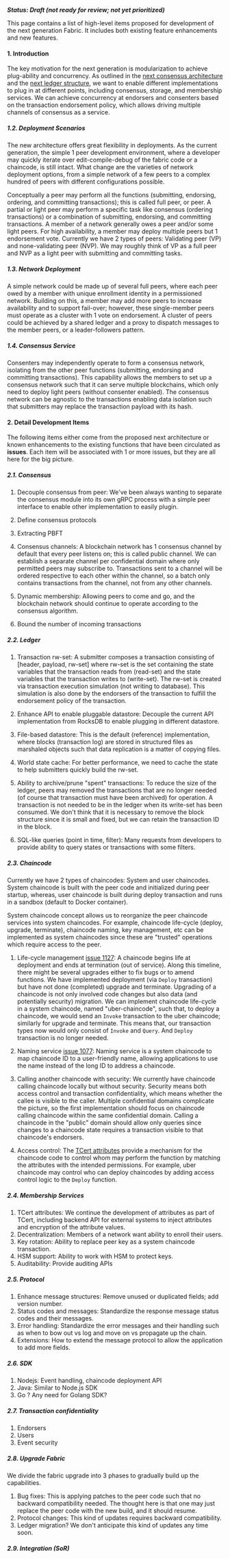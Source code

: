 ***Status: Draft (not ready for review; not yet prioritized)***

This page contains a list of high-level items proposed for development of the next generation Fabric. It includes both existing feature enhancements and new features.

#### 1. Introduction
The key motivation for the next generation is modularization to achieve plug-ability and concurrency. As outlined in the [next consensus architecture](Next-Consensus-Architecture-Proposal) and the [next ledger structure](Next-Ledger-Architecture-Proposal), we want to enable different implementations to plug in at different points, including consensus, storage, and membership services. We can achieve concurrency at endorsers and consenters based on the transaction endorsement policy, which allows driving multiple channels of consensus as a service.

##### 1.2. Deployment Scenarios
The new architecture offers great flexibility in deployments. As the current generation, the simple 1 peer development environment, where a developer may quickly iterate over edit-compile-debug of the fabric code or a chaincode, is still intact. What change are the varieties of network deployment options, from a simple network of a few peers to a complex hundred of peers with different configurations possible.

Conceptually a peer may perform all the functions (submitting, endorsing, ordering, and committing transactions); this is called full peer, or peer. A partial or light peer may perform a specific task like consensus (ordering transactions) or a combination of submitting, endorsing, and committing transactions. A member of a network generally owes a peer and/or some light peers. For high availability, a member may deploy multiple peers but 1 endorsement vote. Currently we have 2 types of peers: Validating peer (VP) and none-validating peer (NVP). We may roughly think of VP as a full peer and NVP as a light peer with submitting and committing tasks.

##### 1.3. Network Deployment
A simple network could be made up of several full peers, where each peer owed by a member with unique enrollment identity in a permissioned network. Building on this, a member may add more peers to increase availability and to support fail-over; however, these single-member peers must operate as a cluster with 1 vote on endorsement. A cluster of peers could be achieved by a shared ledger and a proxy to dispatch messages to the member peers, or a leader-followers pattern.

##### 1.4. Consensus Service
Consenters may independently operate to form a consensus network, isolating from the other peer functions (submitting, endorsing and committing transactions). This capability allows the members to set up a consensus network such that it can serve multiple blockchains, which only need to deploy light peers (without consenter enabled). The consensus network can be agnostic to the transactions enabling data isolation such that submitters may replace the transaction payload with its hash.

#### 2. Detail Development Items
The following items either come from the proposed next architecture or known enhancements to the existing functions that have been circulated as **issues**. Each item will be associated with 1 or more issues, but they are all here for the big picture.

##### 2.1. Consensus
1. Decouple consensus from peer: We've been always wanting to separate the consensus module into its own gRPC process with a simple peer interface to enable other implementation to easily plugin.

1. Define consensus protocols
1. Extracting PBFT
1. Consensus channels: A blockchain network has 1 consensus channel by default that every peer listens on; this is called public channel. We can establish a separate channel per confidential domain where only permitted peers may subscribe to. Transactions sent to a channel will be ordered respective to each other within the channel, so a batch only contains transactions from the channel, not from any other channels.

1. Dynamic membership: Allowing peers to come and go, and the blockchain network should continue to operate according to the consensus algorithm.

1. Bound the number of incoming transactions
  
##### 2.2. Ledger
1. Transaction rw-set: A submitter composes a transaction consisting of [header, payload, rw-set] where rw-set is the set containing the state variables that the transaction reads from (read-set) and the state variables that the transaction writes to (write-set). The rw-set is created via transaction execution simulation (not writing to database). This simulation is also done by the endorsers of the transaction to fulfill the endorsement policy of the transaction.

1. Enhance API to enable pluggable datastore: Decouple the current API implementation from RocksDB to enable plugging in different datastore.

1. File-based datastore: This is the default (reference) implementation, where blocks (transaction log) are stored in structured files as marshaled objects such that data replication is a matter of copying files.

1. World state cache: For better performance, we need to cache the state to help submitters quickly build the rw-set.

1. Ability to archive/prune "spent" transactions: To reduce the size of the ledger, peers may removed the transactions that are no longer needed (of course that transaction must have been archived) for operation. A transaction is not needed to be in the ledger when its write-set has been consumed. We don't think that it is necessary to remove the block structure since it is small and fixed, but we can retain the transaction ID in the block.

1. SQL-like queries (point in time, filter): Many requests from developers to provide ability to query states or transactions with some filters.

##### 2.3. Chaincode
Currently we have 2 types of chaincodes: System and user chaincodes. System chaincode is built with the peer code and initialized during peer startup, whereas, user chaincode is built during deploy transaction and runs in a sandbox (default to Docker container).

System chaincode concept allows us to reorganize the peer chaincode services into system chaincodes. For example, chaincode life-cycle (deploy, upgrade, terminate), chaincode naming, key management, etc can be implemented as system chaincodes since these are "trusted" operations which require access to the peer. 

1. Life-cycle management [issue 1127](https://github.com/hyperledger/fabric/issues/1127): A chaincode begins life at deployment and ends at termination (out of service). Along this timeline, there might be several upgrades either to fix bugs or to amend functions. We have implemented deployment (via `Deploy` transaction) but have not done (completed) upgrade and terminate. Upgrading of a chaincode is not only involved code changes but also data (and potentially security) migration. We can implement chaincode life-cycle in a system chaincode, named "uber-chaincode", such that, to deploy a chaincode, we would send an `Invoke` transaction to the uber chaincode; similarly for upgrade and terminate. This means that, our transaction types now would only consist of `Invoke` and `Query`. And `Deploy` transaction is no longer needed.

1. Naming service [issue 1077](https://github.com/hyperledger/fabric/issues/1077): Naming service is a system chaincode to map chaincode ID to a user-friendly name, allowing applications to use the name instead of the long ID to address a chaincode.
 
1. Calling another chaincode with security: We currently have chaincode calling chaincode locally but without security. Security means both access control and transaction confidentiality, which means whether the callee is visible to the caller. Multiple confidential domains complicate the picture, so the first implementation should focus on chaincode calling chaincode within the same confidential domain. Calling a chaincode in the "public" domain should allow only queries since changes to a chaincode state requires a transaction visible to that chaincode's endorsers.

1. Access control: The [TCert attributes](https://github.com/hyperledger/fabric/blob/master/docs/tech/attributes.md) provide a mechanism for the chaincode code to control whom may perform the function by matching the attributes with the intended permissions. For example, uber chaincode may control who can deploy chaincodes by adding access control logic to the `Deploy` function.

##### 2.4. Membership Services
1. TCert attributes: We continue the development of attributes as part of TCert, including backend API for external systems to inject attributes and encryption of the attribute values.
1. Decentralization: Members of a network want ability to enroll their users.
1. Key rotation: Ability to replace peer key as a system chaincode transaction. 
1. HSM support: Ability to work with HSM to protect keys.
1. Auditability: Provide auditing APIs

##### 2.5. Protocol
1. Enhance message structures: Remove unused or duplicated fields; add version number.
1. Status codes and messages: Standardize the response message status codes and their messages.
1. Error handling: Standardize the error messages and their handling such as when to bow out vs log and move on vs propagate up the chain.
1. Extensions: How to extend the message protocol to allow the application to add more fields.

##### 2.6. SDK
1. Nodejs: Event handling, chaincode deployment API
1. Java: Similar to Node.js SDK
1. Go ? Any need for Golang SDK?

##### 2.7. Transaction confidentiality
1. Endorsers
1. Users
1. Event security

##### 2.8. Upgrade Fabric
We divide the fabric upgrade into 3 phases to gradually build up the capabilities.

1. Bug fixes: This is applying patches to the peer code such that no backward compatibility needed. The thought here is that one may just replace the peer code with the new build, and it should resume.
1. Protocol changes: This kind of updates requires backward compatibility.
1. Ledger migration? We don't anticipate this kind of updates any time soon.

##### 2.9. Integration (SoR)
